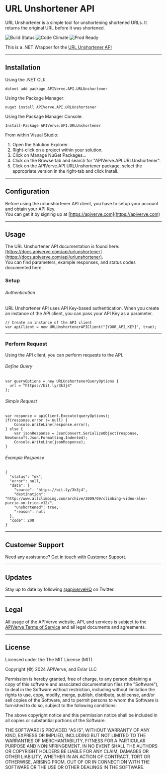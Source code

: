 URL Unshortener API
============

URL Unshortener is a simple tool for unshortening shortened URLs. It returns the original URL before it was shortened.

![Build Status](https://img.shields.io/badge/build-passing-green)
![Code Climate](https://img.shields.io/badge/maintainability-B-purple)
![Prod Ready](https://img.shields.io/badge/production-ready-blue)

This is a .NET Wrapper for the [URL Unshortener API](https://apiverve.com/marketplace/api/urlunshortener)

---

## Installation

Using the .NET CLI:
```
dotnet add package APIVerve.API.URLUnshortener
```

Using the Package Manager:
```
nuget install APIVerve.API.URLUnshortener
```

Using the Package Manager Console:
```
Install-Package APIVerve.API.URLUnshortener
```

From within Visual Studio:

1. Open the Solution Explorer.
2. Right-click on a project within your solution.
3. Click on Manage NuGet Packages...
4. Click on the Browse tab and search for "APIVerve.API.URLUnshortener".
5. Click on the APIVerve.API.URLUnshortener package, select the appropriate version in the right-tab and click Install.


---

## Configuration

Before using the urlunshortener API client, you have to setup your account and obtain your API Key.  
You can get it by signing up at [https://apiverve.com](https://apiverve.com)

---

## Usage

The URL Unshortener API documentation is found here: [https://docs.apiverve.com/api/urlunshortener](https://docs.apiverve.com/api/urlunshortener).  
You can find parameters, example responses, and status codes documented here.

### Setup

###### Authentication
URL Unshortener API uses API Key-based authentication. When you create an instance of the API client, you can pass your API Key as a parameter.

```
// Create an instance of the API client
var apiClient = new URLUnshortenerAPIClient("[YOUR_API_KEY]", true);
```

---


### Perform Request
Using the API client, you can perform requests to the API.

###### Define Query

```
var queryOptions = new URLUnshortenerQueryOptions {
  url = "https://bit.ly/3k3j4"
};
```

###### Simple Request

```
var response = apiClient.Execute(queryOptions);
if(response.error != null) {
	Console.WriteLine(response.error);
} else {
    var jsonResponse = JsonConvert.SerializeObject(response, Newtonsoft.Json.Formatting.Indented);
    Console.WriteLine(jsonResponse);
}
```

###### Example Response

```
{
  "status": "ok",
  "error": null,
  "data": {
    "source": "https://bit.ly/3k3j4",
    "destination": "http://www.allclimbing.com/archive/2009/09/climbing-video-alex-puccio-on-trice-v12/",
    "unshortened": true,
    "reason": null
  },
  "code": 200
}
```

---

## Customer Support

Need any assistance? [Get in touch with Customer Support](https://apiverve.com/contact).

---

## Updates
Stay up to date by following [@apiverveHQ](https://twitter.com/apiverveHQ) on Twitter.

---

## Legal

All usage of the APIVerve website, API, and services is subject to the [APIVerve Terms of Service](https://apiverve.com/terms) and all legal documents and agreements.

---

## License
Licensed under the The MIT License (MIT)

Copyright (&copy;) 2024 APIVerve, and Evlar LLC

Permission is hereby granted, free of charge, to any person obtaining a copy of this software and associated documentation files (the "Software"), to deal in the Software without restriction, including without limitation the rights to use, copy, modify, merge, publish, distribute, sublicense, and/or sell copies of the Software, and to permit persons to whom the Software is furnished to do so, subject to the following conditions:

The above copyright notice and this permission notice shall be included in all copies or substantial portions of the Software.

THE SOFTWARE IS PROVIDED "AS IS", WITHOUT WARRANTY OF ANY KIND, EXPRESS OR IMPLIED, INCLUDING BUT NOT LIMITED TO THE WARRANTIES OF MERCHANTABILITY, FITNESS FOR A PARTICULAR PURPOSE AND NONINFRINGEMENT. IN NO EVENT SHALL THE AUTHORS OR COPYRIGHT HOLDERS BE LIABLE FOR ANY CLAIM, DAMAGES OR OTHER LIABILITY, WHETHER IN AN ACTION OF CONTRACT, TORT OR OTHERWISE, ARISING FROM, OUT OF OR IN CONNECTION WITH THE SOFTWARE OR THE USE OR OTHER DEALINGS IN THE SOFTWARE.